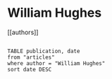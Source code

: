 # William Hughes

[[authors]]

```dataview

TABLE publication, date
from "articles"
where author = "William Hughes"
sort date DESC

```